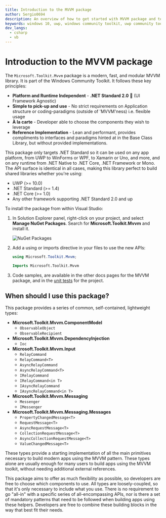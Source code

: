 ```yaml
---
title: Introduction to the MVVM package
author: Sergio0694
description: An overview of how to get started with MVVM package and to the APIs it contains
keywords: windows 10, uwp, windows community toolkit, uwp community toolkit, uwp toolkit, get started, visual studio, MVVM, net core, net standard
dev_langs:
  - csharp
  - vb 
---
```



# Introduction to the MVVM package

The `Microsoft.Toolkit.Mvvm` package is a modern, fast, and modular MVVM library. It is part of the Windows Community Toolkit. It follows these key principles:

- **Platform and Runtime Independent** - **.NET Standard 2.0** 🚀 (UI Framework Agnostic)
- **Simple to pick-up and use** - No strict requirements on Application structure or coding-paradigms (outside of 'MVVM'ness) i.e. flexible usage
- **À la carte** - Developer able to choose the components they wish to leverage
- **Reference Implementation** - Lean and performant, provides compliments to interfaces and paradigms hinted at in the Base Class Library, but without provided implementations.

This package only targets .NET Standard so it can be used on any app platform, from UWP to WinForms or WPF, to Xamarin or Uno, and more, and on any runtime from .NET Native to .NET Core, .NET Framework or Mono. The API surface is identical in all cases, making this library perfect to build shared libraries whether you're using:
 - UWP (>= 10.0)
- .NET Standard (>= 1.4)
- .NET Core (>= 1.0)
 - Any other framework supporting .NET Standard 2.0 and up

To install the package from within Visual Studio:

1. In Solution Explorer panel, right-click on your project, and select **Manage NuGet Packages**. Search for **Microsoft.Toolkit.Mvvm** and install it.

    ![NuGet Packages](../resources/images/ManageNugetPackages.png "Manage NuGet Packages Image")

2. Add a using or imports directive in your files to use the new APIs:

    ```csharp
    using Microsoft.Toolkit.Mvvm;
    ```
    ```vb
    Imports Microsoft.Toolkit.Mvvm
    ```

3. Code samples, are available in the other docs pages for the MVVM package, and in the [unit tests](https://github.com/windows-toolkit/WindowsCommunityToolkit/tree/master/UnitTests/UnitTests.Shared/Mvvm) for the project.

## When should I use this package?

This package provides a series of common, self-contained, lightweight types:

- **Microsoft.Toolkit.Mvvm.ComponentModel**
  - `ObservableObject`
  - `ObservableRecipient`
- **Microsoft.Toolkit.Mvvm.DependencyInjection**
  - `Ioc`
- **Microsoft.Toolkit.Mvvm.Input**
  - `RelayCommand`
  - `RelayCommand<T>`
  - `AsyncRelayCommand`
  - `AsyncRelayCommand<T>`
  - `IRelayCommand`
  - `IRelayCommand<in T>`
  - `IAsyncRelayCommand`
  - `IAsyncRelayCommand<in T>`
- **Microsoft.Toolkit.Mvvm.Messaging**
  - `Messenger`
  - `IMessenger`
- **Microsoft.Toolkit.Mvvm.Messaging.Messages**
  - `PropertyChangedMessage<T>`
  - `RequestMessage<T>`
  - `AsyncRequestMessage<T>`
  - `CollectionRequestMessage<T>`
  - `AsyncCollectionRequestMessage<T>`
  - `ValueChangedMessage<T>`

These types provide a starting implementation of all the main primitives necessary to build modern apps using the MVVM pattern. These types alone are usually enough for many users to build apps using the MVVM toolkit, without needing additional external references.

This package aims to offer as much flexibility as possible, so developers are free to choose which components to use.  All types are loosely-coupled, so that it's only necessary to include what you use. There is no requirement to go "all-in" with a specific series of all-encompassing APIs, nor is there a set of mandatory patterns that need to be followed when building apps using these helpers. Developers are free to combine these building blocks in the way that best fit their needs.
